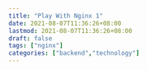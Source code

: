 ```yaml
---
title: "Play With Nginx 1"
date: 2021-08-07T11:36:26+08:00
lastmod: 2021-08-07T11:36:26+08:00
draft: false
tags: ["nginx"]
categories: ["backend","technology"]
---
```

